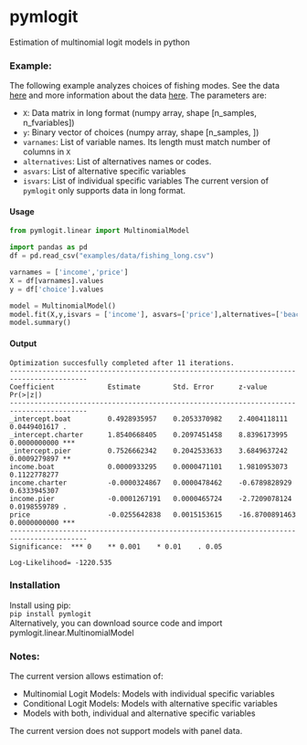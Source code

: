 # pymlogit
Estimation of multinomial logit models in python 

### Example:
The following example analyzes choices of fishing modes. See the data [here](examples/data/fishing_long.csv) and more information about the data [here](https://doi.org/10.1162/003465399767923827). The parameters are:
- `X`: Data matrix in long format (numpy array, shape [n_samples, n_fvariables])
- `y`: Binary vector of choices (numpy array, shape [n_samples, ])
- `varnames`: List of variable names. Its length must match number of columns in `X`
- `alternatives`:  List of alternatives names or codes.
- `asvars`: List of alternative specific variables
- `isvars`: List of individual specific variables
The current version of `pymlogit` only supports data in long format.

#### Usage
```python
from pymlogit.linear import MultinomialModel

import pandas as pd
df = pd.read_csv("examples/data/fishing_long.csv")

varnames = ['income','price']
X = df[varnames].values
y = df['choice'].values

model = MultinomialModel()
model.fit(X,y,isvars = ['income'], asvars=['price'],alternatives=['beach','boat','charter','pier'],varnames= varnames)
model.summary()
```

#### Output
```
Optimization succesfully completed after 11 iterations. 
-----------------------------------------------------------------------------------------
Coefficient             Estimate        Std. Error      z-value         Pr(>|z|)     
-----------------------------------------------------------------------------------------
_intercept.boat         0.4928935957    0.2053370982    2.4004118111    0.0449401617 .    
_intercept.charter      1.8540668405    0.2097451458    8.8396173995    0.0000000000 ***  
_intercept.pier         0.7526662342    0.2042533633    3.6849637242    0.0009279897 **   
income.boat             0.0000933295    0.0000471101    1.9810953073    0.1122778277      
income.charter          -0.0000324867   0.0000478462    -0.6789828929   0.6333945307      
income.pier             -0.0001267191   0.0000465724    -2.7209078124   0.0198559789 .    
price                   -0.0255642838   0.0015153615    -16.8700891463  0.0000000000 ***  
-----------------------------------------------------------------------------------------
Significance:  *** 0    ** 0.001    * 0.01    . 0.05

Log-Likelihood= -1220.535
```

### Installation
Install using pip:  
`pip install pymlogit`  
Alternatively, you can download source code and import pymlogit.linear.MultinomialModel

### Notes:
The current version allows estimation of:
- Multinomial Logit Models: Models with individual specific variables
- Conditional Logit Models: Models with alternative specific variables
- Models with both, individual and alternative specific variables

The current version does not support models with panel data.

